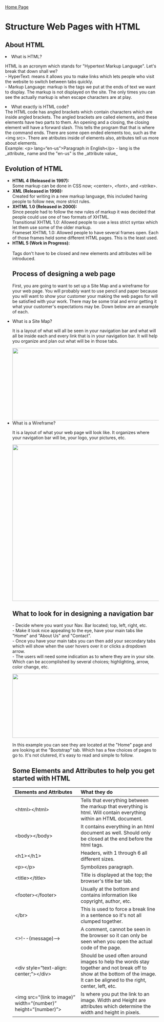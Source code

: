 [Home Page](README.md)
<!DOCTYPE html>
<html>
<title>DISCUSSION_04</title>
            <h1>Structure Web Pages with HTML</h1>
    <body>
            <h2>About HTML</h2>
            <li>What is HTML?</li>
    <p>
    HTML is an acronym which stands for "Hypertext Markup Language". Let's break that down shall we?<br>
    - HyperText: means it allows you to make links which lets people who visit the website to switch between tabs quickly.<br>
    - Markup Language: markup is the tags we put at the ends of text we want to display. The markup is not displayed on the site. The only times you can see the actually markup is when escape characters are at play. 
                <li>What exactly is HTML code?</li>
    The HTML code has angled brackets which contain characters which are inside angled brackets. The angled brackets are called elements, and these elements have two parts to them. An opening and a closing, the closing element will have a forward slash. This tells the program that that is where the command ends. There are some open ended elements too, such as the &lt;img src&gt;. There are atributes inside of elements also, atributes tell us more about elements. <br>
    Example: &lt;p&gt; lang=&ldquo;en-us&rdquo;&gt;Paragraph in English&lt;/p&gt;
    - lang is the _attribute_ name and the "en-us" is the _attribute value_
    </p>
            <h2>Evolution of HTML</h2>
    <ul>
    <li><b>HTML 4 (Released in 1997):</b></li>
            Some markup can be done in CSS now; &lt;center&gt;, &lt;font&gt;, and &lt;strike&gt;.
    <li><b>XML (Released in 1998):</b></li>
            Created for writing in a new markup language, this included having people to follow new, more strict rules. <br>
    <li><b>XHTML 1.0 (Released in 2000):</b></li>
            Since people had to follow the new rules of markup it was decided that people could use one of two formats of XHTML. <br>
                Transitional XHTML 1.0: Allowed people to use a less strict syntax which let them use some of the older markup.<br>
                Frameset XHTML 1.0: Allowed people to have several frames open. Each of those frames held some different HTML pages. This is the least used.<br>
    <li><b>HTML 5 (Work in Progress):</b></li> <br>
            Tags don't have to be closed and new elements and attributes will be introduced. 
    </p>
            <h2>Process of designing a web page</h2>
    <p>
        First, you are going to want to set up a Site Map and a wireframe for your web page. You will probably want to use pencil and paper because you will want to show your customer your making the web pages for will be satisfied with your work. There may be some trial and error getting it what your customer's expectations may be. Down below are an example of each. 
    </p>
        <li>What is a Site Map?</li>
     <p>
        It is a layout of what will all be seen in your navigation bar and what will all be inside each and every link that is in your navigation bar. It will help you organize and plan out what will be in those tabs. 
    </p>
        <div style="text-align: center;">
         <img src="https://miro.medium.com/max/490/0*fmTh6pyS31Q3ShmG.jpg" width="490" height="237">
         </div>
                <li> What is a Wireframe?</li>
    <p>
        It is a layout of what your web page will look like. It organizes where your navigation bar will be, your logo, your pictures, etc.
    </p>
        <div style="text-align: center;">
         <img src="https://moqups.com/blog/wp-content/uploads/2020/02/Screen4b.png" width="512" height="512"> 
         </div>
             <h2>What to look for in designing a navigation bar</h2>
    <p>
        - Decide where you want your Nav. Bar located; top, left, right, etc.<br>
        - Make it look nice appealing to the eye, have your main tabs like "Home" and "About Us" and "Contact".<br>
        - Once you have your main tabs you can then add your secondary tabs which will show when the user hovers over it or clicks a dropdown arrow.<br>
        - The users will need some indication as to where they are in your site. Which can be accomplished by several choices; highlighting, arrow, color change, etc.  
    </p>
        <div style="text-align: center;">
    <img src="https://www.jquery-az.com/wp-content/uploads/2015/11/9.3-Bootstrap-navbar-custom.png" width="943" height="210">
         </div>
    <p>
    In this example you can see they are located at the "Home" page and are looking at the "Bootstrap" tab. Which has a few choices of pages to go to. It's not clutered, it's easy to read and simple to follow.</p>
    <h2>Some Elements and Attributes to help you get started with HTML</h2>
<table>
    <thead>
        <tr>
            <th align="left">Elements and Attributes</th>
            <th align="left">What they do</th>
        </tr>
    </thead>
    <tbody>
        <tr>
            <td align="left">&lt;html&gt;&lt;/html&gt;</td>
            <td align="left">Tells that everything between the markup that everything is html. Will contain everything within an HTML document.</td>
        </tr>
        <tr>
            <td align="left">&lt;body&gt;&lt;/body&gt;</td>
            <td align="left">It contains everything in an html document as well. Should only be closed at the end before the html tags.</td>
        </tr>
        <tr>
            <td align="left">&lt;h1&gt;&lt;/h1&gt;</td>
            <td align="left">Headers, with 1 through 6 all different sizes.</td>
        </tr>
        <tr>
            <td align="left">&lt;p&gt;&lt;/p&gt;</td>
            <td align="left">Symbolizes paragraph.</td>
        </tr>
        <tr>
            <td align="left">&lt;title&gt;&lt;/title&gt;</td>
            <td align="left">Title is displayed at the top; the browser's title bar tab.</td>
        </tr>
        <tr>
            <td align="left">&lt;footer&gt;&lt;/footer&gt;</td>
            <td align="left">Usually at the bottom and contains information like copyright, author, etc.</td>
        </tr>
        <tr>
            <td align="left">&lt;/br&gt;</td>
            <td align="left">This is used to force a break line in a sentence so it's not all clumped together.</td>
        </tr>
        <tr>
            <td align="left">&lt;&gt;!--(message)--&gt;</td>
            <td align="left">A comment, cannot be seen in the browser so it can only be seen when you open the actual code of the page.</td>
        </tr>
        <tr>
            <td align="left">&lt;div style=&ldquo;text-align: center;&rdquo;&gt;&lt;/div&gt;</td>
            <td align="left">Should be used often around images to help the words stay together and not break off to show at the bottom of the image. It can be aligned to the right, center, left, etc.</td>
        </tr>
        <tr>
            <td align="left">&lt;img src=&ldquo;(link to image)&rdquo; width=&ldquo;(number)&rdquo; height=&ldquo;(number)&rdquo;&gt;</td>
            <td align="left">Is where you put the link to an image. Width and Height are attributes which determine the width and height in pixels.</td>
        </tr>
    </tbody>
</table>
</body>
</html>

